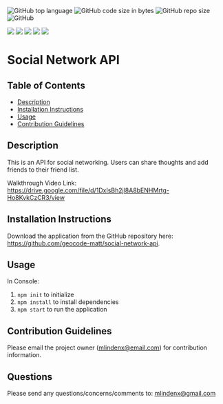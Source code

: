 ![GitHub top language](https://img.shields.io/github/languages/top/geocode-matt/social-network-api)
![GitHub code size in bytes](https://img.shields.io/github/languages/code-size/geocode-matt/social-network-api)
![GitHub repo size](https://img.shields.io/github/repo-size/geocode-matt/social-network-api)
![GitHub](https://img.shields.io/github/license/geocode-matt/social-network-api)

<p align="left">
    <img src="https://img.shields.io/badge/javascript-yellow" />
    <img src="https://img.shields.io/badge/express-orange" />
    <img src="https://img.shields.io/badge/MongoDB-blue"  />
    <img src="https://img.shields.io/badge/mongoose-red"  />
    <img src="https://img.shields.io/badge/moment-blue"  />
</p>

# Social Network API

  ## Table of Contents
  * [Description](#description)
  * [Installation Instructions](#installation-instructions)
  * [Usage](#usage)
  * [Contribution Guidelines](#contribution-guidelines)
  
  ## Description
  This is an API for social networking. Users can share thoughts and add friends to their friend list.

  Walkthrough Video Link:
  https://drive.google.com/file/d/1DxIsBh2jl8A8bENHMrtg-Ho8KvkCzCR3/view

  ## Installation Instructions
  Download the application from the GitHub repository here: https://github.com/geocode-matt/social-network-api.
  
  ## Usage
  In Console:
  1) `npm init` to initialize 
  2) `npm install` to install dependencies
  3) `npm start` to run the application

  ## Contribution Guidelines
  Please email the project owner (mlindenx@email.com) for contribution information. 

  ## Questions
  Please send any questions/concerns/comments to: mlindenx@gmail.com